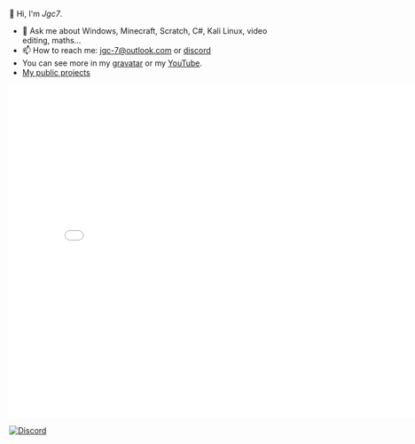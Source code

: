 👋 Hi, I'm *Jgc7*.
- 💬 Ask me about Windows, Minecraft, Scratch, C#, Kali Linux, video editing, maths...
- 📫 How to reach me: [jgc-7@outlook.com](mailto:jgc-7@outlook.com) or [discord](http://discord.com/users/889045882874495036)
- You can see more in my [gravatar](https://gravatar.com/jgc9884) or my [YouTube](https://www.youtube.com/channel/UCCfLGV3QvExntjvWGbPjOUQ?sub_confirmation=1).
- [My public projects](./repos)

<iframe src="./repos/" width="800" height="600" frameborder="0" allowfullscreen></iframe>

[![Discord](https://discord-readme-badge.vercel.app/api?id=889045882874495036)](https://discord-readme-badge.vercel.app/api?id=889045882874495036)
